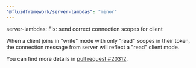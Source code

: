 ```yaml
---
"@fluidframework/server-lambdas": "minor"
---
```


server-lambdas: Fix: send correct connection scopes for client

When a client joins in "write" mode with only "read" scopes in their token, the connection message from server will reflect a "read" client mode.

You can find more details in [pull request #20312](https://github.com/microsoft/FluidFramework/pull/20312).
